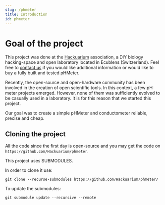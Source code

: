 ```yaml
---
slug: /phmeter
title: Introduction
id: phmeter
---
```


# Goal of the project

This project was done at the [Hackuarium](http://www.hackuarium.ch/en/) association, a DIY biology hacking-space and open laboratory located in Ecublens (Switzerland). Feel free to [contact us](https://form.jotformeu.com/71600609780354) if you would like additional information or would like to buy a fully built and tested pHMeter.

Recently, the open-source and open-hardware community has been involved in the creation of open scientific tools. In this context, a few pH meter  projects emerged. However, none of them was sufficiently evolved to be casually used in a laboratory. It is for this reason that we started this project.

Our goal was to create a simple pHMeter and conductometer reliable, precise and cheap.

## Cloning the project

All the code since the first day is open-source and you may get the code on `https://github.com/Hackuarium/phmeter`.

This project uses SUBMODULES.

In order to clone it use:

`git clone --recurse-submodules https://github.com/Hackuarium/phmeter/`

To update the submodules:

`git submodule update --recursive --remote`
